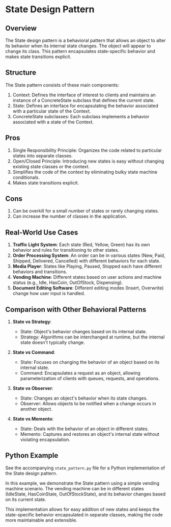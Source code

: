 # State Design Pattern

## Overview

The State design pattern is a behavioral pattern that allows an object to alter its behavior when its internal state changes. The object will appear to change its class. This pattern encapsulates state-specific behavior and makes state transitions explicit.

## Structure

The State pattern consists of these main components:

1. Context: Defines the interface of interest to clients and maintains an instance of a ConcreteState subclass that defines the current state.
2. State: Defines an interface for encapsulating the behavior associated with a particular state of the Context.
3. ConcreteState subclasses: Each subclass implements a behavior associated with a state of the Context.

## Pros

1. Single Responsibility Principle: Organizes the code related to particular states into separate classes.
2. Open/Closed Principle: Introducing new states is easy without changing existing state classes or the context.
3. Simplifies the code of the context by eliminating bulky state machine conditionals.
4. Makes state transitions explicit.

## Cons

1. Can be overkill for a small number of states or rarely changing states.
2. Can increase the number of classes in the application.

## Real-World Use Cases

1. **Traffic Light System**: Each state (Red, Yellow, Green) has its own behavior and rules for transitioning to other states.
2. **Order Processing System**: An order can be in various states (New, Paid, Shipped, Delivered, Cancelled) with different behaviors for each state.
3. **Media Player**: States like Playing, Paused, Stopped each have different behaviors and transitions.
4. **Vending Machine**: Different states based on user actions and machine status (e.g., Idle, HasCoin, OutOfStock, Dispensing).
5. **Document Editing Software**: Different editing modes (Insert, Overwrite) change how user input is handled.

## Comparison with Other Behavioral Patterns

1. **State vs Strategy**:
   - State: Object's behavior changes based on its internal state.
   - Strategy: Algorithms can be interchanged at runtime, but the internal state doesn't typically change.

2. **State vs Command**:
   - State: Focuses on changing the behavior of an object based on its internal state.
   - Command: Encapsulates a request as an object, allowing parameterization of clients with queues, requests, and operations.

3. **State vs Observer**:
   - State: Changes an object's behavior when its state changes.
   - Observer: Allows objects to be notified when a change occurs in another object.

4. **State vs Memento**:
   - State: Deals with the behavior of an object in different states.
   - Memento: Captures and restores an object's internal state without violating encapsulation.

## Python Example

See the accompanying `state_pattern.py` file for a Python implementation of the State design pattern.

In this example, we demonstrate the State pattern using a simple vending machine scenario. The vending machine can be in different states (IdleState, HasCoinState, OutOfStockState), and its behavior changes based on its current state.

This implementation allows for easy addition of new states and keeps the state-specific behavior encapsulated in separate classes, making the code more maintainable and extensible.
